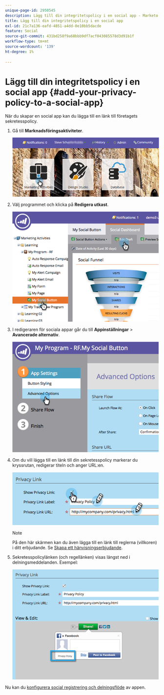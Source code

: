 ```yaml
---
unique-page-id: 2950545
description: Lägg till din integritetspolicy i en social app - Marketo Docs - produktdokumentation
title: Lägg till din integritetspolicy i en social app
exl-id: 21c7a136-eafd-4851-a4dd-0e10bb5dacde
feature: Social
source-git-commit: 431bd258f9a68bbb9df7acf043085578d3d91b1f
workflow-type: tm+mt
source-wordcount: '139'
ht-degree: 1%

---
```


# Lägg till din integritetspolicy i en social app {#add-your-privacy-policy-to-a-social-app}

När du skapar en social app kan du lägga till en länk till företagets sekretesspolicy.

1. Gå till **Marknadsföringsaktiviteter**.

   ![](assets/login-marketing-activities-4.png)

1. Välj programmet och klicka på **Redigera utkast**.

   ![](assets/image2014-9-22-10-3a50-3a22.png)

1. I redigeraren för sociala appar går du till **Appinställningar** > **Avancerade alternativ**.

   ![](assets/image2014-9-22-10-3a50-3a38.png)

1. Om du vill lägga till en länk till din sekretesspolicy markerar du kryssrutan, redigerar titeln och anger URL:en.

   ![](assets/image2014-9-22-10-3a51-3a12.png)

   >[!NOTE]
   >
   >På den här skärmen kan du även lägga till en länk till reglerna (villkoren) i ditt erbjudande. Se [Skapa ett hänvisningserbjudande](/help/marketo/product-docs/demand-generation/social/referral-offers/create-a-referral-offer.md).

1. Sekretesspolicylänken (och regellänken) visas längst ned i delningsmeddelanden. Exempel:

   ![](assets/image2014-9-22-10-3a52-3a16.png)

Nu kan du [konfigurera social registrering och delningsflöde](/help/marketo/product-docs/demand-generation/social/configuring-social-actions/configure-social-recommend-flow.md) av appen.
